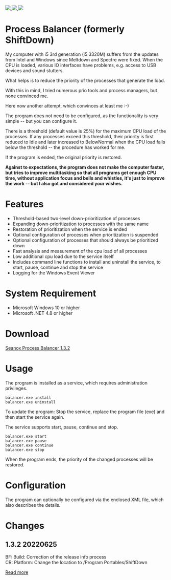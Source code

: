 <p>
  <!--
  <a href="https://github.com/seanox/process-balancer/pulls">
    <img src="https://img.shields.io/badge/development-active-green?style=for-the-badge">
  </a>
  --> 
  <a href="https://github.com/seanox/process-balancer/pulls"
      title="Development is waiting for new issues / requests / ideas">
    <img src="https://img.shields.io/badge/development-passive-blue?style=for-the-badge">
  </a>
  <a href="https://github.com/seanox/process-balancer/issues">
    <img src="https://img.shields.io/badge/maintenance-active-green?style=for-the-badge">
  </a>
  <a href="http://seanox.de/contact">
    <img src="https://img.shields.io/badge/support-active-green?style=for-the-badge">
  </a>
</p>

# Process Balancer (formerly ShiftDown)
My computer with i5 3rd generation (i5 3320M) suffers from the updates from
Intel and Windows since Meltdown and Spectre were fixed. When the CPU is loaded,
various IO interfaces have problems, e.g. access to USB devices and sound
stutters.

What helps is to reduce the priority of the processes that generate the load.

With this in mind, I tried numerous prio tools and process managers, but none
convinced me.

Here now another attempt, which convinces at least me :-)

The program does not need to be configured, as the functionality is very simple
-- but you can configure it.

There is a threshold (default value is 25%) for the maximum CPU load of the
processes. If any processes exceed this threshold, their priority is first
reduced to Idle and later increased to BelowNormal when the CPU load falls below
the threshold -- the procedure has worked for me.

If the program is ended, the original priority is restored.

__Against to expectations, the program does not make the computer faster, but
tries to improve multitasking so that all programs get enough CPU time, without
application focus and bells and whistles, it's just to improve the work -- but I
also got and considered your wishes.__


# Features
- Threshold-based two-level down-prioritization of processes
- Expanding down-prioritization to processes with the same name
- Restoration of prioritization when the service is ended
- Optional configuration of processes when prioritization is suspended
- Optional configuration of processes that should always be prioritized down
- Fast analysis and measurement of the cpu load of all processes
- Low additional cpu load due to the service itself
- Includes command line functions to install and uninstall the service, to 
  start, pause, continue and stop the service
- Logging for the Windows Event Viewer


# System Requirement
- Microsoft Windows 10 or higher
- Microsoft .NET 4.8 or higher


# Download
[Seanox Process Balancer 1.3.2](https://github.com/seanox/process-balancer/releases/download/1.3.2/seanox-balancer-1.3.2.zip)  


# Usage
The program is installed as a service, which requires administration privileges.

```
balancer.exe install
balancer.exe uninstall
```

To update the program: Stop the service, replace the program file (exe) and then
start the service again.

The service supports start, pause, continue and stop.

```
balancer.exe start
balancer.exe pause
balancer.exe continue
balancer.exe stop
```

When the program ends, the priority of the changed processes will be restored.


# Configuration
The program can optionally be configured via the enclosed XML file, which also
describes the details.


# Changes
## 1.3.2 20220625
BF: Build: Correction of the release info process  
CR: Platform: Change the location to /Program Portables/ShiftDown  

[Read more](https://raw.githubusercontent.com/seanox/process-balancer/master/CHANGES)
